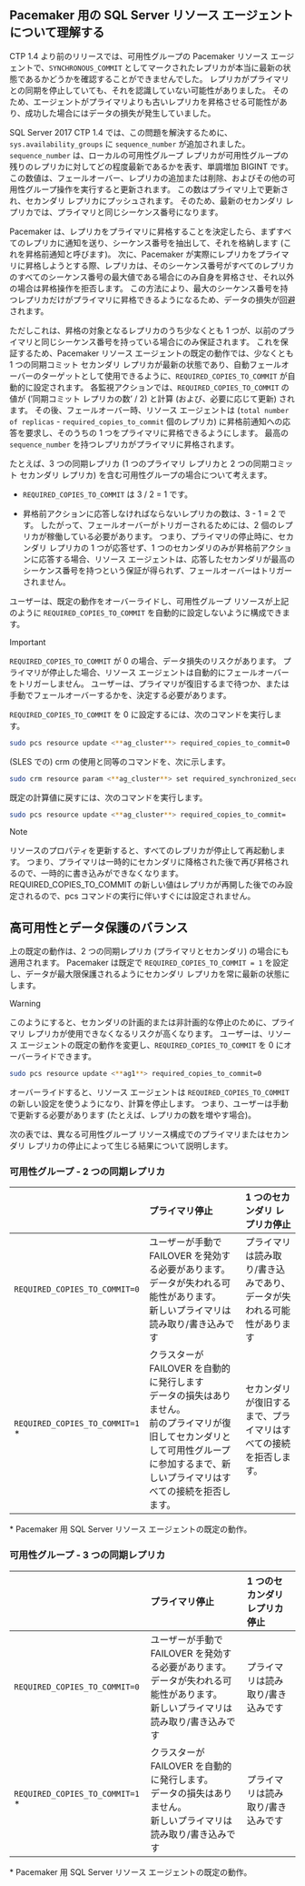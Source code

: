 ## <a name="pacemakerNotify"></a>Pacemaker 用の SQL Server リソース エージェントについて理解する

CTP 1.4 より前のリリースでは、可用性グループの Pacemaker リソース エージェントで、`SYNCHRONOUS_COMMIT` としてマークされたレプリカが本当に最新の状態であるかどうかを確認することができませんでした。 レプリカがプライマリとの同期を停止していても、それを認識していない可能性がありました。 そのため、エージェントがプライマリよりも古いレプリカを昇格させる可能性があり、成功した場合にはデータの損失が発生していました。 

SQL Server 2017 CTP 1.4 では、この問題を解決するために、`sys.availability_groups` に `sequence_number` が追加されました。 `sequence_number` は、ローカルの可用性グループ レプリカが可用性グループの残りのレプリカに対してどの程度最新であるかを表す、単調増加 BIGINT です。 この数値は、フェールオーバー、レプリカの追加または削除、およびその他の可用性グループ操作を実行すると更新されます。 この数はプライマリ上で更新され、セカンダリ レプリカにプッシュされます。 そのため、最新のセカンダリ レプリカでは、プライマリと同じシーケンス番号になります。 

Pacemaker は、レプリカをプライマリに昇格することを決定したら、まずすべてのレプリカに通知を送り、シーケンス番号を抽出して、それを格納します (これを昇格前通知と呼びます)。 次に、Pacemaker が実際にレプリカをプライマリに昇格しようとする際、レプリカは、そのシーケンス番号がすべてのレプリカのすべてのシーケンス番号の最大値である場合にのみ自身を昇格させ、それ以外の場合は昇格操作を拒否します。 この方法により、最大のシーケンス番号を持つレプリカだけがプライマリに昇格できるようになるため、データの損失が回避されます。 

ただしこれは、昇格の対象となるレプリカのうち少なくとも 1 つが、以前のプライマリと同じシーケンス番号を持っている場合にのみ保証されます。 これを保証するため、Pacemaker リソース エージェントの既定の動作では、少なくとも 1 つの同期コミット セカンダリ レプリカが最新の状態であり、自動フェールオーバーのターゲットとして使用できるように、`REQUIRED_COPIES_TO_COMMIT` が自動的に設定されます。 各監視アクションでは、`REQUIRED_COPIES_TO_COMMIT` の値が (’同期コミット レプリカの数’ / 2) と計算 (および、必要に応じて更新) されます。 その後、フェールオーバー時、リソース エージェントは (`total number of replicas` - `required_copies_to_commit` 個のレプリカ) に昇格前通知への応答を要求し、そのうちの 1 つをプライマリに昇格できるようにします。 最高の `sequence_number` を持つレプリカがプライマリに昇格されます。 

たとえば、3 つの同期レプリカ (1 つのプライマリ レプリカと 2 つの同期コミット セカンダリ レプリカ) を含む可用性グループの場合について考えます。

- `REQUIRED_COPIES_TO_COMMIT` は 3 / 2 = 1 です。

- 昇格前アクションに応答しなければならないレプリカの数は、3 - 1 = 2 です。 したがって、フェールオーバーがトリガーされるためには、2 個のレプリカが稼働している必要があります。 つまり、プライマリの停止時に、セカンダリ レプリカの 1 つが応答せず、1 つのセカンダリのみが昇格前アクションに応答する場合、リソース エージェントは、応答したセカンダリが最高のシーケンス番号を持つという保証が得られず、フェールオーバーはトリガーされません。

ユーザーは、既定の動作をオーバーライドし、可用性グループ リソースが上記のように `REQUIRED_COPIES_TO_COMMIT` を自動的に設定しないように構成できます。

>[!IMPORTANT]
>`REQUIRED_COPIES_TO_COMMIT` が 0 の場合、データ損失のリスクがあります。 プライマリが停止した場合、リソース エージェントは自動的にフェールオーバーをトリガーしません。 ユーザーは、プライマリが復旧するまで待つか、または手動でフェールオーバーするかを、決定する必要があります。

`REQUIRED_COPIES_TO_COMMIT` を 0 に設定するには、次のコマンドを実行します。

```bash
sudo pcs resource update <**ag_cluster**> required_copies_to_commit=0
```

(SLES での) crm の使用と同等のコマンドを、次に示します。

```bash
sudo crm resource param <**ag_cluster**> set required_synchronized_secondaries_to_commit 0
```

既定の計算値に戻すには、次のコマンドを実行します。

```bash
sudo pcs resource update <**ag_cluster**> required_copies_to_commit=
```

>[!NOTE]
>リソースのプロパティを更新すると、すべてのレプリカが停止して再起動します。 つまり、プライマリは一時的にセカンダリに降格された後で再び昇格されるので、一時的に書き込みができなくなります。 REQUIRED_COPIES_TO_COMMIT の新しい値はレプリカが再開した後でのみ設定されるので、pcs コマンドの実行に伴いすぐには設定されません。

## <a name="balancing-high-availability-and-data-protection"></a>高可用性とデータ保護のバランス 

上の既定の動作は、2 つの同期レプリカ (プライマリとセカンダリ) の場合にも適用されます。 Pacemaker は既定で `REQUIRED_COPIES_TO_COMMIT = 1` を設定し、データが最大限保護されるようにセカンダリ レプリカを常に最新の状態にします。  

>[!WARNING]
>このようにすると、セカンダリの計画的または非計画的な停止のために、プライマリ レプリカが使用できなくなるリスクが高くなります。 ユーザーは、リソース エージェントの既定の動作を変更し、`REQUIRED_COPIES_TO_COMMIT` を 0 にオーバーライドできます。

```bash
sudo pcs resource update <**ag1**> required_copies_to_commit=0
```

オーバーライドすると、リソース エージェントは `REQUIRED_COPIES_TO_COMMIT` の新しい設定を使うようになり、計算を停止します。 つまり、ユーザーは手動で更新する必要があります (たとえば、レプリカの数を増やす場合)。

次の表では、異なる可用性グループ リソース構成でのプライマリまたはセカンダリ レプリカの停止によって生じる結果について説明します。

### <a name="availability-group---2-sync-replicas"></a>可用性グループ - 2 つの同期レプリカ

| |プライマリ停止 |1 つのセカンダリ レプリカ停止
|:---|:--- |:--- |
|`REQUIRED_COPIES_TO_COMMIT=0`|ユーザーが手動で FAILOVER を発効する必要があります。 <br>データが失われる可能性があります。<br> 新しいプライマリは読み取り/書き込みです |プライマリは読み取り/書き込みであり、データが失われる可能性があります
|`REQUIRED_COPIES_TO_COMMIT=1` * |クラスターが FAILOVER を自動的に発行します <br>データの損失はありません。 <br> 前のプライマリが復旧してセカンダリとして可用性グループに参加するまで、新しいプライマリはすべての接続を拒否します。 |セカンダリが復旧するまで、プライマリはすべての接続を拒否します。

\* Pacemaker 用 SQL Server リソース エージェントの既定の動作。

### <a name="availability-group---3-sync-replicas"></a>可用性グループ - 3 つの同期レプリカ

| |プライマリ停止 |1 つのセカンダリ レプリカ停止
|:---|:--- |:--- |
|`REQUIRED_COPIES_TO_COMMIT=0`|ユーザーが手動で FAILOVER を発効する必要があります。 <br>データが失われる可能性があります。 <br>新しいプライマリは読み取り/書き込みです |プライマリは読み取り/書き込みです
|`REQUIRED_COPIES_TO_COMMIT=1` * |クラスターが FAILOVER を自動的に発行します。 <br>データの損失はありません。 <br>新しいプライマリは読み取り/書き込みです |プライマリは読み取り/書き込みです 

\* Pacemaker 用 SQL Server リソース エージェントの既定の動作。